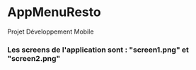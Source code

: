 # AppMenuResto
Projet Développement Mobile

### Les screens de l'application sont : "screen1.png" et "screen2.png"
